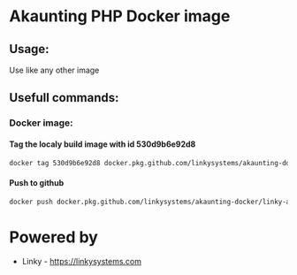 # Akaunting PHP Docker image

## Usage:

Use like any other image

## Usefull commands:

### Docker image:

#### Tag the localy build image with id 530d9b6e92d8
```sh
docker tag 530d9b6e92d8 docker.pkg.github.com/linkysystems/akaunting-docker/linky-akaunting-php:0.0.1
```
#### Push to github

```sh
docker push docker.pkg.github.com/linkysystems/akaunting-docker/linky-akaunting-php:0.0.1
```
# Powered by

- Linky - https://linkysystems.com

